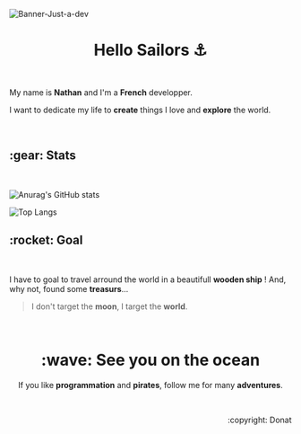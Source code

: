 ![Banner-Just-a-dev](https://github.com/user-attachments/assets/25b6c5ad-258d-421a-a02c-8ac14696c13a)

<h1 align="center">
  Hello Sailors ⚓
</h1>
<br />
<p>
  My name is <b>Nathan</b> and I'm a <b>French</b> developper. 
</p>
<p>
  I want to dedicate my life to <b>create</b> things I love and <b>explore</b> the world. 
</p>
<br />
<h2>
  :gear: Stats
</h2>
<br />

![Anurag's GitHub stats](https://github-readme-stats.vercel.app/api?username=donatnathan&theme=dark&show_icons=true)

![Top Langs](https://github-readme-stats.vercel.app/api/top-langs/?username=donatnathan&layout=donut&theme=dark)
<br />
<h2>
  :rocket: Goal
</h2>
<br />
<p>
  I have to goal to travel arround the world in a beautifull <b>wooden ship</b> ! And, why not, found some <b>treasurs</b>...
</p>

> I don't target the <b>moon</b>, I target the <b>world</b>.

<br />
<h1 align="center">
  :wave: See you on the ocean  
</h1>
<p align="center">
  If you like <b>programmation</b> and <b>pirates</b>, follow me for many <b>adventures</b>.
</p>
<br />
<p align="right">
  :copyright: Donat
</p>

